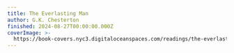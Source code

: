 ```yaml
---
title: The Everlasting Man
author: G.K. Chesterton
finished: 2024-08-27T00:00:00.000Z
coverImage: >-
  https://book-covers.nyc3.digitaloceanspaces.com/readings/the-everlasting-man-01.jpg
---
```

